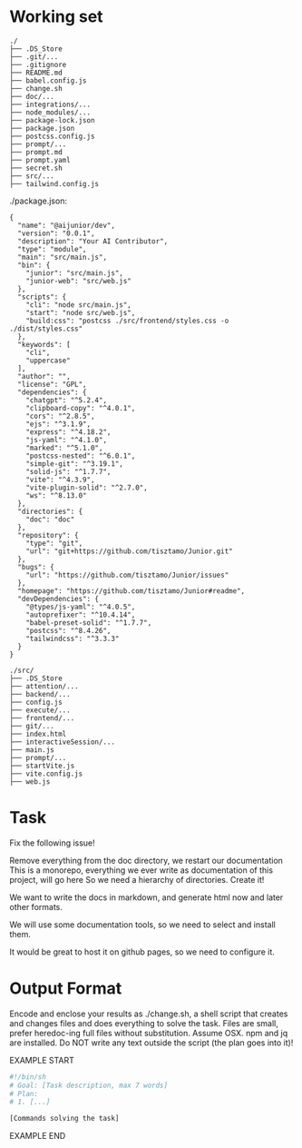 # Working set

```
./
├── .DS_Store
├── .git/...
├── .gitignore
├── README.md
├── babel.config.js
├── change.sh
├── doc/...
├── integrations/...
├── node_modules/...
├── package-lock.json
├── package.json
├── postcss.config.js
├── prompt/...
├── prompt.md
├── prompt.yaml
├── secret.sh
├── src/...
├── tailwind.config.js

```
./package.json:
```
{
  "name": "@aijunior/dev",
  "version": "0.0.1",
  "description": "Your AI Contributor",
  "type": "module",
  "main": "src/main.js",
  "bin": {
    "junior": "src/main.js",
    "junior-web": "src/web.js"
  },
  "scripts": {
    "cli": "node src/main.js",
    "start": "node src/web.js",
    "build:css": "postcss ./src/frontend/styles.css -o ./dist/styles.css"
  },
  "keywords": [
    "cli",
    "uppercase"
  ],
  "author": "",
  "license": "GPL",
  "dependencies": {
    "chatgpt": "^5.2.4",
    "clipboard-copy": "^4.0.1",
    "cors": "^2.8.5",
    "ejs": "^3.1.9",
    "express": "^4.18.2",
    "js-yaml": "^4.1.0",
    "marked": "^5.1.0",
    "postcss-nested": "^6.0.1",
    "simple-git": "^3.19.1",
    "solid-js": "^1.7.7",
    "vite": "^4.3.9",
    "vite-plugin-solid": "^2.7.0",
    "ws": "^8.13.0"
  },
  "directories": {
    "doc": "doc"
  },
  "repository": {
    "type": "git",
    "url": "git+https://github.com/tisztamo/Junior.git"
  },
  "bugs": {
    "url": "https://github.com/tisztamo/Junior/issues"
  },
  "homepage": "https://github.com/tisztamo/Junior#readme",
  "devDependencies": {
    "@types/js-yaml": "^4.0.5",
    "autoprefixer": "^10.4.14",
    "babel-preset-solid": "^1.7.7",
    "postcss": "^8.4.26",
    "tailwindcss": "^3.3.3"
  }
}

```

```
./src/
├── .DS_Store
├── attention/...
├── backend/...
├── config.js
├── execute/...
├── frontend/...
├── git/...
├── index.html
├── interactiveSession/...
├── main.js
├── prompt/...
├── startVite.js
├── vite.config.js
├── web.js

```

# Task

Fix the following issue!

Remove everything from the doc directory, we restart our documentation
This is a monorepo, everything we ever write as documentation of this project, will go here
So we need a hierarchy of directories. Create it!

We want to write the docs in markdown, and generate html now and later other formats.

We will use some documentation tools, so we need to select and install them.

It would be great to host it on github pages, so we need to configure it.


# Output Format

Encode and enclose your results as ./change.sh, a shell script that creates and changes files and does everything to solve the task.
Files are small, prefer heredoc-ing full files without substitution.
Assume OSX.
npm and jq are installed.
Do NOT write any text outside the script (the plan goes into it)!


EXAMPLE START

```sh
#!/bin/sh
# Goal: [Task description, max 7 words]
# Plan:
# 1. [...]

[Commands solving the task]
```

EXAMPLE END

